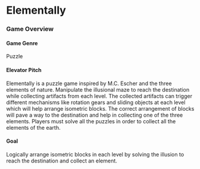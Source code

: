 # Elementally

### Game Overview
#### Game Genre
Puzzle
#### Elevator Pitch
Elementally is a puzzle game inspired by M.C. Escher and the three elements of nature. Manipulate the illusional maze to reach the destination while collecting artifacts from each level. The collected artifacts can trigger different mechanisms like rotation gears and sliding objects at each level which will help arrange isometric blocks. The correct arrangement of blocks will pave a way to the destination and help in collecting one of the three elements. Players must solve all the puzzles in order to collect all the elements of the earth. 
#### Goal
Logically arrange isometric blocks in each level by solving the illusion to reach the destination and collect an element.
